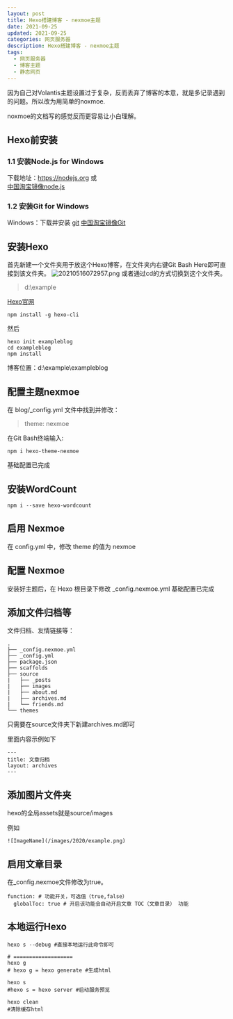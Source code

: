 ```yaml
---
layout: post
title: Hexo搭建博客 - nexmoe主题
date: 2021-09-25
updated: 2021-09-25
categories: 网页服务器
description: Hexo搭建博客 - nexmoe主题
tags:
  - 网页服务器
  - 博客主题
  - 静态网页
---
```


因为自己对Volantis主题设置过于复杂，反而丢弃了博客的本意，就是多记录遇到的问题。所以改为用简单的noxmoe.
  
<!--more-->
noxmoe的文档写的感觉反而更容易让小白理解。

## Hexo前安装 
### 1.1 安装Node.js for Windows
下载地址：<https://nodejs.org> 或  
[中国淘宝镜像node.js](https://npm.taobao.org/mirrors/node)


### 1.2 安装Git for Windows
Windows：下载并安装 [git](https://git-scm.com/download/win) 
[中国淘宝镜像Git](https://npm.taobao.org/mirrors/git-for-windows/)  

## 安装Hexo
首先新建一个文件夹用于放这个Hexo博客，在文件夹内右键Git Bash Here即可直接到该文件夹。
![20210516072957.png](https://s.pc.qq.com/tousu/img/20210516/7862367_1621121512.jpg)
或者通过cd的方式切换到这个文件夹。
> d:\example

[Hexo官网](https://hexo.io/zh-cn/docs/)

```
npm install -g hexo-cli
```

然后

```
hexo init exampleblog
cd exampleblog
npm install
```
博客位置：d:\example\exampleblog  


## 配置主题nexmoe

在 blog/_config.yml 文件中找到并修改： 
> theme: nexmoe

在Git Bash终端输入:
```
npm i hexo-theme-nexmoe
```

基础配置已完成

## 安装WordCount
```
npm i --save hexo-wordcount
```

## 启用 Nexmoe
在 config.yml 中，修改 theme 的值为 nexmoe

## 配置 Nexmoe
安装好主题后，在 Hexo 根目录下修改 _config.nexmoe.yml
基础配置已完成


## 添加文件归档等
文件归档、友情链接等：
```
.
├── _config.nexmoe.yml
├── _config.yml
├── package.json
├── scaffolds
├── source
|   ├── _posts
|   ├── images
|   ├── about.md
|   ├── archives.md
|   └── friends.md 
└── themes
```
只需要在source文件夹下新建archives.md即可

里面内容示例如下
```
---
title: 文章归档
layout: archives
---
```


## 添加图片文件夹

hexo的全局assets就是source/images

例如
```
![ImageName](/images/2020/example.png)  
```


## 启用文章目录
在_config.nexmoe文件修改为true。
```
function: # 功能开关，可选值（true,false）
  globalToc: true # 开启该功能会自动开启文章 TOC（文章目录） 功能
```




## 本地运行Hexo
```
hexo s --debug #直接本地运行此命令即可

# ===================
hexo g
# hexo g = hexo generate #生成html

hexo s
#hexo s = hexo server #启动服务预览

hexo clean
#清除缓存html
```